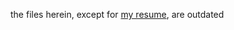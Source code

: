 the files herein, except for [my resume](https://github.com/RJP43/personalWebpage/blob/master/RebeccaParker_Resume.pdf), are outdated
